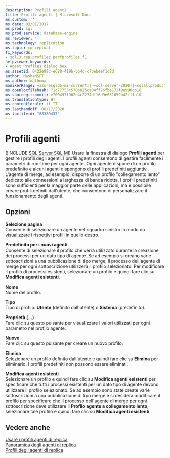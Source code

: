 ```yaml
---
description: Profili agenti
title: Profili agenti | Microsoft Docs
ms.custom: ''
ms.date: 03/01/2017
ms.prod: sql
ms.prod_service: database-engine
ms.reviewer: ''
ms.technology: replication
ms.topic: conceptual
f1_keywords:
- sql13.rep.profiles.perfprofiles.f1
helpviewer_keywords:
- Agent Profiles dialog box
ms.assetid: 0422e99c-e688-419b-bb4c-c7bebeef1d8d
author: MashaMSFT
ms.author: mathoma
monikerRange: =azuresqldb-mi-current||>=sql-server-2016||=sqlallproducts-allversions
ms.openlocfilehash: 71c77753c578b825ca04ff26fbe172f9a990db16
ms.sourcegitcommit: e700497f962e4c2274df16d9e651059b42ff1a10
ms.translationtype: HT
ms.contentlocale: it-IT
ms.lasthandoff: 08/17/2020
ms.locfileid: "88380437"
---
```

# <a name="agent-profiles"></a>Profili agenti
[!INCLUDE [SQL Server SQL MI](../../includes/applies-to-version/sql-asdbmi.md)]
   Usare la finestra di dialogo **Profili agenti** per gestire i profili degli agenti. I profili agenti consentono di gestire facilmente i parametri di run-time per ogni agente. Ogni agente dispone di un profilo predefinito e alcuni agenti dispongono di profili predefiniti aggiuntivi. L'agente di merge, ad esempio, dispone di un profilo "collegamento lento" dedicato alle connessioni a larghezza di banda ridotta. I profili predefiniti sono sufficienti per la maggior parte delle applicazioni, ma è possibile creare profili definiti dall'utente, che consentono di personalizzare il funzionamento degli agenti.  
  
## <a name="options"></a>Opzioni  
 **Selezione pagina**  
 Consente di selezionare un agente nel riquadro sinistro in modo da visualizzare i rispettivi profili in quello destro.  
  
 **Predefinito per i nuovi agenti**  
 Consente di selezionare il profilo che verrà utilizzato durante la creazione dei processi per un dato tipo di agente. Se ad esempio si creano varie sottoscrizioni a una pubblicazione di tipo merge, il processo dell'agente di merge per ogni sottoscrizione utilizzerà il profilo selezionato. Per modificare il profilo di processi esistenti, selezionare un profilo e quindi fare clic su **Modifica agenti esistenti**.  
  
 **Nome**  
 Nome del profilo.  
  
 **Tipo**  
 Tipo di profilo: **Utente** (definito dall'utente) o **Sistema** (predefinito).  
  
 **Proprietà (...)**  
 Fare clic su questo pulsante per visualizzare i valori utilizzati per ogni parametro nel profilo agente.  
  
 **Nuovo**  
 Fare clic su questo pulsante per creare un nuovo profilo.  
  
 **Elimina**  
 Selezionare un profilo definito dall'utente e quindi fare clic su **Elimina** per eliminarlo. I profili predefiniti non possono essere eliminati.  
  
 **Modifica agenti esistenti**  
 Selezionare un profilo e quindi fare clic su **Modifica agenti esistenti** per specificare che tutti i processi esistenti per un dato tipo di agente devono utilizzare il profilo selezionato. Se ad esempio sono state create varie sottoscrizioni a una pubblicazione di tipo merge e si desidera modificare il profilo per specificare che il processo dell'agente di merge per ogni sottoscrizione deve utilizzare il **Profilo agente a collegamento lento**, selezionare tale profilo e quindi fare clic su **Modifica agenti esistenti**.  
  
## <a name="see-also"></a>Vedere anche  
 [Usare i profili agenti di replica](../../relational-databases/replication/agents/work-with-replication-agent-profiles.md)   
 [Panoramica degli agenti di replica](../../relational-databases/replication/agents/replication-agents-overview.md)   
 [Profili degli agenti di replica](../../relational-databases/replication/agents/replication-agent-profiles.md)  
  
  
